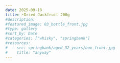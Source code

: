 ```yaml
---
date: 2025-09-18
title: 🃏Dried Jackfruit 200g
#description: 
#featured_image: 03_bottle_front.jpg
#type: gallery
#sort_by: Date
#categories: ["whisky", "springbank"]
#resources:
#  - src: springbank/aged_32_years/box_front.jpg
#    title: "anyway"
---
```

